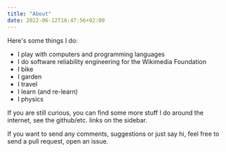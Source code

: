```yaml
---
title: "About"
date: 2022-06-12T16:47:56+02:00
---
```


Here's some things I do:

- I play with computers and programming languages
- I do software reliability engineering for the Wikimedia Foundation
- I bike
- I garden
- I travel
- I learn (and re-learn)
- I physics

If you are still curious, you can find some more stuff I do around the internet,
see the github/etc. links on the sidebar.

If you want to send any comments, suggestions or just say hi, feel free to send
a pull request, open an issue.
